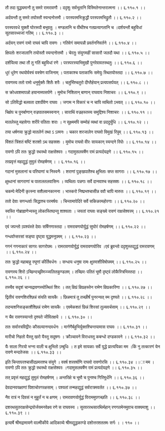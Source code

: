 तौ तदा युद्ध्यमानौ तु समरे रामरावणौ ।
ददृशुः सर्वभूतानि विस्मितेनान्तरात्मना ।। ६.११०.१ ।।

अर्दयन्तौ तु समरे तयोस्तौ स्यन्दनोत्तमौ ।
परस्परमभिक्रुद्धौ परस्परमभिद्रुतौ ।। ६.११०.२ ।।

परस्परवधे युक्तौ घोररूपौ बभूवतुः ।
मण्डलानि च वीथीश्च गतप्रत्यागतानि च ।दर्शयन्तौ बहुविधां सूतसारथ्यजां गतिम् ।। ६.११०.३ ।।

अर्दयन् रावणं रामो राघवं चापि रावणः ।
गतिवेगं समापन्नौ प्रवर्तननिवर्तने ।। ६.११०.४ ।।

क्षिपतोः शरजालानि तयोस्तौ स्यन्दनोत्तमौ ।
चेरतुः संयुगमहीं सासारौ जलदौ यथा ।। ६.११०.५ ।।

दर्शयित्वा तथा तौ तु गतिं बहुविधां रणे ।
परस्परस्याभिमुखौ पुनरेवावतस्थतुः ।। ६.११०.६ ।।

धुरं धुरेण रथयोर्वक्त्रं वक्त्रेण वाजिनाम् ।
पताकाश्च पताकाभिः समेयुः स्थितयोस्तदा ।। ६.११०.७ ।।

रावणस्य ततो रामो धनुर्मुक्तैः शितैः शरैः ।
चतुर्भिश्चतुरो दीप्तैर्हयान् प्रत्यपसर्पयत् ।। ६.११०.८ ।।

स क्रोधवशमापन्नो हयानामपसर्पणे ।
मुमोच निशितान् बाणान् राघवाय निशाचरः ।। ६.११०.९ ।।

सो ऽतिविद्धो बलवता दशग्रीवेण राघवः ।
जगाम न विकारं च न चापि व्यथितो ऽभवत् ।। ६.११०.१० ।।

चिक्षेप च पुनर्बाणान् वज्रपातसमस्वनान् ।
साराथिं वज्रहस्तस्य समुद्दिश्य निशाचरः ।। ६.११०.११ ।।

मातलेस्तु महावेगाः शरीरे पतिताः शराः ।
न सूक्ष्ममपि सम्मोहं व्यथां वा प्रददुर्युधि ।। ६.११०.१२ ।।

तया धर्षणया क्रुद्धो मातलेर्न तथा ऽ ऽत्मनः ।
चकार शरजालेन राघवो विमुखं रिपुम् ।। ६.११०.१३ ।।

विंशतं त्रिंशतं षष्टिं शतशो ऽथ सहस्रशः ।
मुमोच राघवो वीरः सायकान् स्यन्दने रिपोः ।। ६.११०.१४ ।।

रावणो ऽपि ततः क्रुद्धो रथस्थो राक्षसेश्वरः ।
गदामुसलवर्षेण रामं प्रत्यर्दयद्रणे ।। ६.११०.१५ ।।

तत्प्रवृत्तं महद्युद्धं तुमुलं रोमहर्षणम् ।
। ६.११०.१६ ।।

गदानां मुसलानां च परिघाणां च निस्वनैः ।
शराणां पुङ्खपातैश्च क्षुभिताः सप्त सागराः ।। ६.११०.१७ ।।

क्षुब्धानां सागराणां च पातालतलवासिनः ।
व्यथिताः पन्नगाः सर्वे दानवाश्च सहस्रशः ।। ६.११०.१८ ।।

चकम्पे मेदिनी कृत्स्ना सशैलवनकानना ।
भास्करो निष्प्रभश्चासीन्न ववौ चापि मारुतः ।। ६.११०.१९ ।।

ततो देवाः सगन्धर्वाः सिद्धाश्च परमर्षयः ।
चिन्तामापेदिरे सर्वे सकिन्नरमहोरगाः ।। ६.११०.२० ।।

स्वस्ति गोब्राह्मणेभ्यस्तु लोकास्तिष्ठन्तु शाश्वताः ।
जयतां राघवः सङ्ख्ये रावणं राक्षसेश्वरम् ।। ६.११०.२१ ।।

एवं जपन्तो ऽपश्यंस्ते देवाः सर्षिगणास्तदा ।
रामरावणयोर्युद्धं सुघोरं रोमहर्षणम् ।। ६.११०.२२ ।।

गन्धर्वाप्सरसां सङ्घा दृष्ट्वा युद्धमनूपमम् ।
। ६.११०.२३ ।।

गगनं गगनाकारं सागरः सागरोपमः ।
रामरावणयोर्युद्धं रामरावणयोरिव ।एवं ब्रुवन्तो ददृशुस्तद्युद्धं रामरावणम् ।। ६.११०.२४ ।।

ततः क्रुद्धो महाबाहू रघूणां कीर्तिवर्धनः ।
सन्धाय धनुषा रामः क्षुरमाशीविषोपमम् ।। ६.११०.२५ ।।

रावणस्य शिरो ऽच्छिन्दच्छ्रीमज्ज्वलितकुण्डलम् ।
तच्छिरः पतितं भूमौ दृष्ट्वं लोकैस्त्रिभिस्तदा ।। ६.११०.२६ ।।

तस्यैव सदृशं चान्यद्रावणस्योत्थितं शिरः ।
तत् क्षिप्रं क्षिप्रहस्तेन रामेण क्षिप्रकारिणा ।। ६.११०.२७ ।।

द्वितीयं रावणशिरश्छिन्नं संयति सायकैः ।
छिन्नमात्रं तु तच्छीर्षं पुनरन्यत् स्म दृश्यते ।। ६.११०.२८ ।।

तदप्यशनिसङ्काशैश्छिन्नं रामेण सायकैः ।
एवमेकशतं छिन्नं शिरसां तुल्यवर्चसाम् ।। ६.११०.२९ ।।

न चैव रावणस्यान्तो दृश्यते जीवितक्षये ।
। ६.११०.३० ।।

ततः सर्वास्त्रविद्वीरः कौसल्यानन्दवर्धनः ।
मार्गणैर्बहुभिर्युक्तश्चिन्तयामास राघवः ।। ६.११०.३१ ।।

मारीचो निहतो यैस्तु खरो यैस्तु सदूषणः ।
क्रौञ्चावने विराधस्तु कबन्धो दण्डकावने ।। ६.११०.३२ ।।

यैः साला गिरयो भग्ना वाली च क्षुभितो ऽम्बुधिः ।
त इमे सायकाः सर्वे युद्धे प्रात्ययिका मम ।किं नु तत्कारणं येन रावणे मन्दतेजसः ।। ६.११०.३३ ।।

इति चिन्तापरश्चासीदप्रमत्तश्च संयुगे ।
ववर्ष शरवर्षाणि राघवो रावणोरसि ।। ६.११०.३४ ।।ा मम ।रावणो ऽपि ततः क्रुद्धो रथस्थो राक्षसेश्वरः ।गदामुसलवर्षेण रामं प्रत्यर्दयद्रणे ।। ६.११०.३५ ।।

तत् प्रवृत्तं महद्युद्धं तुमुलं रोमहर्षणम् ।
अन्तरिक्षे च भूमौ च पुनश्च गिरिमूर्धनि ।। ६.११०.३६ ।।

देवदानवयक्षाणां पिशाचोरगरक्षसाम् ।
पश्यतां तन्महद्युद्धं सर्वरात्रमवर्तत ।। ६.११०.३७ ।।

नैव रात्रं न दिवसं न मुहूर्तं न च क्षणम् ।
रामरावणयोर्युद्धं विराममुपगच्छति ।। ६.११०.३८ ।।

दशरथसुतराक्षसेन्द्रयोर्जयमनवेक्ष्य रणे स राघवस्य ।
सुरवररथसारथिर्महान् रणगतमेनमुवाच वाक्यमाशु ।। ६.११०.३९ ।।

इत्यार्षे श्रीमद्रामायणे वाल्मीकीये आदिकाव्ये श्रीमद्युद्धकाण्डे दशोत्तरशततमः सर्गः ।
। ११० ।।

